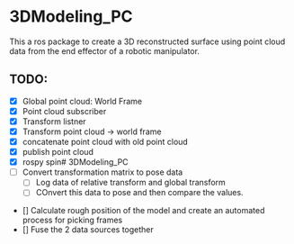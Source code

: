 # 3DModeling_PC

This a ros package to create a 3D reconstructed surface using point cloud data from the end effector of a robotic manipulator.



## TODO: 

- [X] Global point cloud: World Frame  
- [X] Point cloud subscriber 
- [X] Transform listner
- [X] Transform point cloud ->  world frame 
- [X] concatenate point cloud with old point cloud 
- [X] publish point cloud 
- [X] rospy spin# 3DModeling_PC
- [ ] Convert transformation matrix to pose data
	- [ ] Log data of relative transform and global transform
	- [ ] COnvert this data to pose and then compare the values.
- [] Calculate rough position of the model and create an automated process for picking frames
- [] Fuse the 2 data sources together
